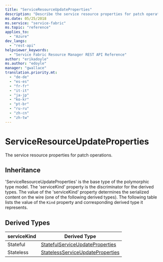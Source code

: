 ```yaml
---
title: "ServiceResourceUpdateProperties"
description: "Describe the service resource properties for patch operations. The table lists the value of the Kind property and corresponding derived type it represents."
ms.date: 05/25/2018
ms.service: "service-fabric"
ms.topic: "reference"
applies_to: 
  - "Azure"
dev_langs: 
  - "rest-api"
helpviewer_keywords: 
  - "Service Fabric Resource Manager REST API Reference"
author: "erikadoyle"
ms.author: "edoyle"
manager: "gwallace"
translation.priority.mt: 
  - "de-de"
  - "es-es"
  - "fr-fr"
  - "it-it"
  - "ja-jp"
  - "ko-kr"
  - "pt-br"
  - "ru-ru"
  - "zh-cn"
  - "zh-tw"
---
```

# ServiceResourceUpdateProperties

The service resource properties for patch operations.
## Inheritance

'ServiceResourceUpdateProperties' is the base type of the polymorphic type model. The 'serviceKind' property is the discriminator for the derived types. 
The value of the 'serviceKind' property determines the serialized content on the wire (one of the following derived types). 
The following table lists the value of the `Kind` property and corresponding derived type it represents.
## Derived Types

| serviceKind | Derived Type |
| --- | --- | 
| Stateful | [StatefulServiceUpdateProperties](sfrp-2017-07-01-preview-model-statefulserviceupdateproperties.md) |
| Stateless | [StatelessServiceUpdateProperties](sfrp-2017-07-01-preview-model-statelessserviceupdateproperties.md) |

